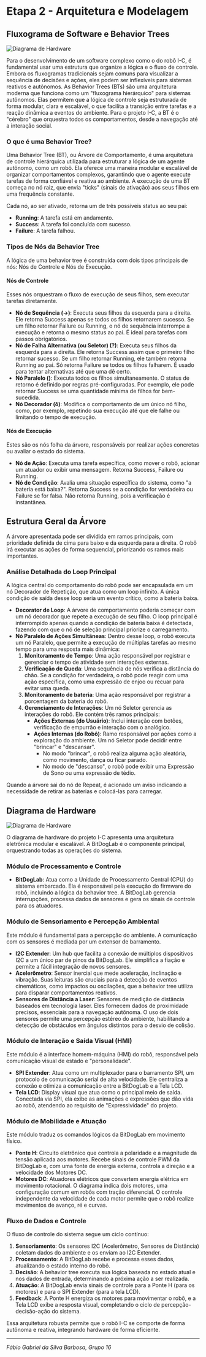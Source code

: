 # Etapa 2 - Arquitetura e Modelagem

## Fluxograma de Software e Behavior Trees


![Diagrama de Hardware](img/arvore_missao.svg)


Para o desenvolvimento de um software complexo como o do robô I-C, é fundamental usar uma estrutura que organize a lógica e o fluxo de controle. Embora os fluxogramas tradicionais sejam comuns para visualizar a sequência de decisões e ações, eles podem ser inflexíveis para sistemas reativos e autônomos. As Behavior Trees (BTs) são uma arquitetura moderna que funciona como um "fluxograma hierárquico" para sistemas autônomos. Elas permitem que a lógica de controle seja estruturada de forma modular, clara e escalável, o que facilita a transição entre tarefas e a reação dinâmica a eventos do ambiente. Para o projeto I-C, a BT é o "cérebro" que orquestra todos os comportamentos, desde a navegação até a interação social.

### O que é uma Behavior Tree?

Uma Behavior Tree (BT), ou Árvore de Comportamento, é uma arquitetura de controle hierárquica utilizada para estruturar a lógica de um agente autônomo, como um robô. Ela oferece uma maneira modular e escalável de organizar comportamentos complexos, garantindo que o agente execute tarefas de forma confiável e reativa ao ambiente. A execução de uma BT começa no nó raiz, que envia "ticks" (sinais de ativação) aos seus filhos em uma frequência constante.

Cada nó, ao ser ativado, retorna um de três possíveis status ao seu pai:
* **Running**: A tarefa está em andamento.
* **Success**: A tarefa foi concluída com sucesso.
* **Failure**: A tarefa falhou.

### Tipos de Nós da Behavior Tree

A lógica de uma behavior tree é construída com dois tipos principais de nós: Nós de Controle e Nós de Execução.

#### Nós de Controle

Esses nós orquestram o fluxo de execução de seus filhos, sem executar tarefas diretamente.

* **Nó de Sequência (→)**: Executa seus filhos da esquerda para a direita. Ele retorna Success apenas se todos os filhos retornarem sucesso. Se um filho retornar Failure ou Running, o nó de sequência interrompe a execução e retorna o mesmo status ao pai. É ideal para tarefas com passos obrigatórios.
* **Nó de Falha Alternativa (ou Seletor) (?)**: Executa seus filhos da esquerda para a direita. Ele retorna Success assim que o primeiro filho retornar sucesso. Se um filho retornar Running, ele também retorna Running ao pai. Só retorna Failure se todos os filhos falharem. É usado para tentar alternativas até que uma dê certo.
* **Nó Paralelo ()**: Executa todos os filhos simultaneamente. O status de retorno é definido por regras pré-configuradas. Por exemplo, ele pode retornar Success se uma quantidade mínima de filhos for bem-sucedida.
* **Nó Decorador (δ)**: Modifica o comportamento de um único nó filho, como, por exemplo, repetindo sua execução até que ele falhe ou limitando o tempo de execução.

#### Nós de Execução

Estes são os nós folha da árvore, responsáveis por realizar ações concretas ou avaliar o estado do sistema.

* **Nó de Ação**: Executa uma tarefa específica, como mover o robô, acionar um atuador ou exibir uma mensagem. Retorna Success, Failure ou Running.
* **Nó de Condição**: Avalia uma situação específica do sistema, como "a bateria está baixa?". Retorna Success se a condição for verdadeira ou Failure se for falsa. Não retorna Running, pois a verificação é instantânea.

## Estrutura Geral da Árvore

A árvore apresentada pode ser dividida em ramos principais, com prioridade definida de cima para baixo e da esquerda para a direita. O robô irá executar as ações de forma sequencial, priorizando os ramos mais importantes.

### Análise Detalhada do Loop Principal

A lógica central do comportamento do robô pode ser encapsulada em um nó Decorador de Repetição, que atua como um loop infinito. A única condição de saída desse loop seria um evento crítico, como a bateria baixa.

* **Decorator de Loop**: A árvore de comportamento poderia começar com um nó decorador que repete a execução de seu filho. O loop principal é interrompido apenas quando a condição de bateria baixa é detectada, fazendo com que o nó de seleção principal priorize o carregamento.
* **Nó Paralelo de Ações Simultâneas**: Dentro desse loop, o robô executa um nó Paralelo, que permite a execução de múltiplas tarefas ao mesmo tempo para uma resposta mais dinâmica:
    1.  **Monitoramento de Tempo**: Uma ação responsável por registrar e gerenciar o tempo de atividade sem interações externas.
    2.  **Verificação de Queda**: Uma sequência de nós verifica a distância do chão. Se a condição for verdadeira, o robô pode reagir com uma ação específica, como uma expressão de enjoo ou recuar para evitar uma queda.
    3.  **Monitoramento de bateria**: Uma ação responsável por registrar a porcentagem da bateria do robô.
    4.  **Gerenciamento de Interações**: Um nó Seletor gerencia as interações do robô. Ele contém três ramos principais:
        * **Ações Externas (do Usuário)**: Inclui interação com botões, verificação de empurrão e interação com o analógico.
        * **Ações Internas (do Robô)**: Ramo responsável por ações como a exploração do ambiente. Um nó Seletor pode decidir entre "brincar" e "descansar".
            * No modo "brincar", o robô realiza alguma ação aleatória, como movimento, dança ou ficar parado.
            * No modo de "descanso", o robô pode exibir uma Expressão de Sono ou uma expressão de tédio.

Quando a árvore sai do nó de Repeat, é acionado um aviso indicando a necessidade de retirar as baterias e colocá-las para carregar.

## Diagrama de Hardware

![Diagrama de Hardware](img/Diagrama_Hardware.jpg)

O diagrama de hardware do projeto I-C apresenta uma arquitetura eletrônica modular e escalável. A BitDogLab é o componente principal, orquestrando todas as operações do sistema.

### Módulo de Processamento e Controle

* **BitDogLab**: Atua como a Unidade de Processamento Central (CPU) do sistema embarcado. Ela é responsável pela execução do firmware do robô, incluindo a lógica da behavior tree. A BitDogLab gerencia interrupções, processa dados de sensores e gera os sinais de controle para os atuadores.

### Módulo de Sensoriamento e Percepção Ambiental

Este módulo é fundamental para a percepção do ambiente. A comunicação com os sensores é mediada por um extensor de barramento.

* **I2C Extender**: Um hub que facilita a conexão de múltiplos dispositivos I2C a um único par de pinos da BitDogLab. Ele simplifica a fiação e permite a fácil integração de novos sensores.
* **Acelerômetro**: Sensor inercial que mede aceleração, inclinação e vibração. Suas leituras são cruciais para a detecção de eventos cinemáticos, como impactos ou oscilações, que a behavior tree utiliza para disparar comportamentos reativos.
* **Sensores de Distância a Laser**: Sensores de medição de distância baseados em tecnologia laser. Eles fornecem dados de proximidade precisos, essenciais para a navegação autônoma. O uso de dois sensores permite uma percepção estéreo do ambiente, habilitando a detecção de obstáculos em ângulos distintos para o desvio de colisão.

### Módulo de Interação e Saída Visual (HMI)

Este módulo é a interface homem-máquina (HMI) do robô, responsável pela comunicação visual de estado e "personalidade".

* **SPI Extender**: Atua como um multiplexador para o barramento SPI, um protocolo de comunicação serial de alta velocidade. Ele centraliza a conexão e otimiza a comunicação entre a BitDogLab e a Tela LCD.
* **Tela LCD**: Display visual que atua como o principal meio de saída. Conectada via SPI, ela exibe as animações e expressões que dão vida ao robô, atendendo ao requisito de "Expressividade" do projeto.

### Módulo de Mobilidade e Atuação

Este módulo traduz os comandos lógicos da BitDogLab em movimento físico.

* **Ponte H**: Circuito eletrônico que controla a polaridade e a magnitude da tensão aplicada aos motores. Recebe sinais de controle PWM da BitDogLab e, com uma fonte de energia externa, controla a direção e a velocidade dos Motores DC.
* **Motores DC**: Atuadores elétricos que convertem energia elétrica em movimento rotacional. O diagrama indica dois motores, uma configuração comum em robôs com tração diferencial. O controle independente da velocidade de cada motor permite que o robô realize movimentos de avanço, ré e curvas.

### Fluxo de Dados e Controle

O fluxo de controle do sistema segue um ciclo contínuo:
1.  **Sensoriamento**: Os sensores I2C (Acelerômetro, Sensores de Distância) coletam dados do ambiente e os enviam ao I2C Extender.
2.  **Processamento**: A BitDogLab recebe e processa esses dados, atualizando o estado interno do robô.
3.  **Decisão**: A behavior tree executa sua lógica baseada no estado atual e nos dados de entrada, determinando a próxima ação a ser realizada.
4.  **Atuação**: A BitDogLab envia sinais de controle para a Ponte H (para os motores) e para o SPI Extender (para a tela LCD).
5.  **Feedback**: A Ponte H energiza os motores para movimentar o robô, e a Tela LCD exibe a resposta visual, completando o ciclo de percepção-decisão-ação do sistema.

Essa arquitetura robusta permite que o robô I-C se comporte de forma autônoma e reativa, integrando hardware de forma eficiente.

***
*Fábio Gabriel da Silva Barbosa, Grupo 16*
